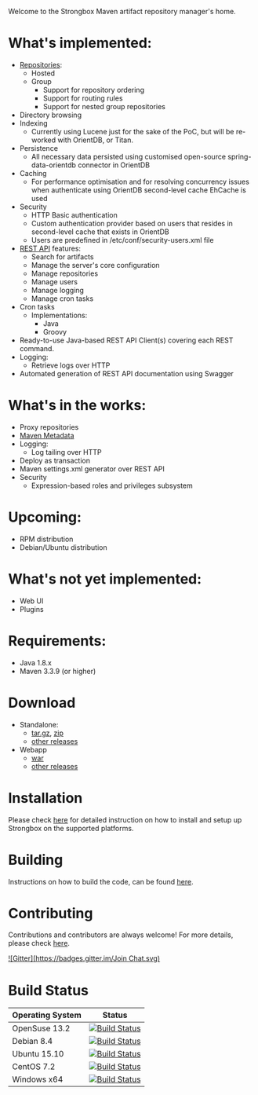 Welcome to the Strongbox Maven artifact repository manager's home.

# What's implemented:
* [Repositories](https://github.com/strongbox/strongbox/wiki/Repositories):
  * Hosted
  * Group
    * Support for repository ordering
    * Support for routing rules
    * Support for nested group repositories
* Directory browsing
* Indexing
  * Currently using Lucene just for the sake of the PoC, but will be re-worked with OrientDB, or Titan.
* Persistence
  * All necessary data persisted using customised open-source spring-data-orientdb connector in OrientDB
* Caching
  * For performance optimisation and for resolving concurrency issues when authenticate using OrientDB second-level cache EhCache is used
* Security
  * HTTP Basic authentication
  * Custom authentication provider based on users that resides in second-level cache that exists in OrientDB
  * Users are predefined in /etc/conf/security-users.xml file
* [REST API](https://github.com/strongbox/strongbox/wiki/REST-API) features:
  * Search for artifacts
  * Manage the server's core configuration
  * Manage repositories
  * Manage users
  * Manage logging
  * Manage cron tasks
* Cron tasks
  * Implementations:
    * Java
    * Groovy
* Ready-to-use Java-based REST API Client(s) covering each REST command.
* Logging:
  * Retrieve logs over HTTP
* Automated generation of REST API documentation using Swagger

# What's in the works:
* Proxy repositories
* [Maven Metadata](https://github.com/strongbox/strongbox/wiki/Maven-Metadata)
* Logging:
  * Log tailing over HTTP
* Deploy as transaction
* Maven settings.xml generator over REST API
* Security
  * Expression-based roles and privileges subsystem

# Upcoming:
* RPM distribution
* Debian/Ubuntu distribution

# What's not yet implemented:
* Web UI
* Plugins

# Requirements:
* Java 1.8.x
* Maven 3.3.9 (or higher)

# Download
* Standalone:
  * [tar.gz](https://github.com/strongbox/strongbox-assembly/releases/download/1.0-SNAPSHOT/strongbox-distribution-1.0-SNAPSHOT.tar.gz), [zip](https://github.com/strongbox/strongbox-assembly/releases/download/1.0-SNAPSHOT/strongbox-distribution-1.0-SNAPSHOT.zip)
  * [other releases](https://github.com/strongbox/strongbox-assembly/releases)
* Webapp
  * [war](https://github.com/strongbox/strongbox-webapp/releases/download/1.0-SNAPSHOT/strongbox-webapp-1.0-SNAPSHOT.war)
  * [other releases](https://github.com/strongbox/strongbox-webapp/releases)

# Installation
Please check [here](https://github.com/strongbox/strongbox/wiki/Installation) for detailed instruction on how to install and setup up Strongbox on the supported platforms.

# Building
Instructions on how to build the code, can be found [here](https://github.com/strongbox/strongbox/wiki/Building-the-code).

# Contributing
Contributions and contributors are always welcome! For more details, please check [here](https://github.com/strongbox/strongbox/blob/master/CONTRIBUTING.md).

[![Gitter](https://badges.gitter.im/Join Chat.svg)](https://gitter.im/strongbox/strongbox?utm_source=badge&utm_medium=badge&utm_campaign=pr-badge&utm_content=badge)

# Build Status

| Operating System | Status | 
| --- | ------ |
| OpenSuse 13.2 | [![Build Status](https://dev.carlspring.org/jenkins/buildStatus/icon?job=strongbox/strongbox)](https://dev.carlspring.org/jenkins/job/strongbox/job/strongbox/) |
| Debian 8.4 | [![Build Status](https://dev.carlspring.org/jenkins/buildStatus/icon?job=strongbox/strongbox-debian-x64)](https://dev.carlspring.org/jenkins/job/strongbox/view/debian-x64/job/strongbox-debian-x64/) |
| Ubuntu 15.10 | [![Build Status](https://dev.carlspring.org/jenkins/buildStatus/icon?job=strongbox/strongbox-ubuntu-15.10)](https://dev.carlspring.org/jenkins/job/strongbox/view/ubuntu-x64/job/strongbox-ubuntu-15.10/) |
| CentOS 7.2 | [![Build Status](https://dev.carlspring.org/jenkins/buildStatus/icon?job=strongbox/strongbox-centos-x64)](https://dev.carlspring.org/jenkins/job/strongbox/view/centos-x64/job/strongbox-centos-x64/) |
| Windows x64 | [![Build Status](https://dev.carlspring.org/jenkins/buildStatus/icon?job=strongbox/strongbox-win64)](https://dev.carlspring.org/jenkins/job/strongbox/view/win-x64/job/strongbox-win64/) |
